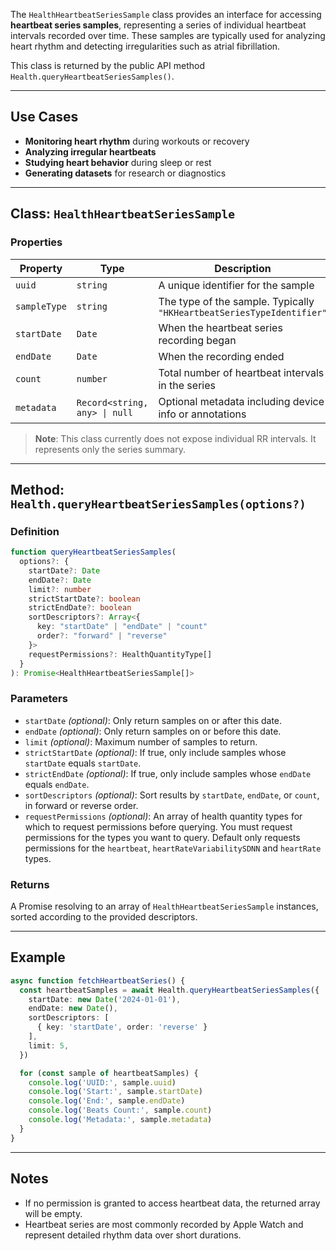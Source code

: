 The `HealthHeartbeatSeriesSample` class provides an interface for accessing **heartbeat series samples**, representing a series of individual heartbeat intervals recorded over time. These samples are typically used for analyzing heart rhythm and detecting irregularities such as atrial fibrillation.

This class is returned by the public API method `Health.queryHeartbeatSeriesSamples()`.

---

## Use Cases

* **Monitoring heart rhythm** during workouts or recovery
* **Analyzing irregular heartbeats**
* **Studying heart behavior** during sleep or rest
* **Generating datasets** for research or diagnostics

---

## Class: `HealthHeartbeatSeriesSample`

### Properties

| Property     | Type                          | Description                                                           |
| ------------ | ----------------------------- | --------------------------------------------------------------------- |
| `uuid`       | `string`                      | A unique identifier for the sample                                    |
| `sampleType` | `string`                      | The type of the sample. Typically `"HKHeartbeatSeriesTypeIdentifier"` |
| `startDate`  | `Date`                        | When the heartbeat series recording began                             |
| `endDate`    | `Date`                        | When the recording ended                                              |
| `count`      | `number`                      | Total number of heartbeat intervals in the series                     |
| `metadata`   | `Record<string, any> \| null` | Optional metadata including device info or annotations                |

> **Note**: This class currently does not expose individual RR intervals. It represents only the series summary.

---

## Method: `Health.queryHeartbeatSeriesSamples(options?)`

### Definition

```ts
function queryHeartbeatSeriesSamples(
  options?: {
    startDate?: Date
    endDate?: Date
    limit?: number
    strictStartDate?: boolean
    strictEndDate?: boolean
    sortDescriptors?: Array<{
      key: "startDate" | "endDate" | "count"
      order?: "forward" | "reverse"
    }>
    requestPermissions?: HealthQuantityType[]
  }
): Promise<HealthHeartbeatSeriesSample[]>
```

### Parameters

* `startDate` *(optional)*: Only return samples on or after this date.
* `endDate` *(optional)*: Only return samples on or before this date.
* `limit` *(optional)*: Maximum number of samples to return.
* `strictStartDate` *(optional)*: If true, only include samples whose `startDate` equals `startDate`.
* `strictEndDate` *(optional)*: If true, only include samples whose `endDate` equals `endDate`.
* `sortDescriptors` *(optional)*: Sort results by `startDate`, `endDate`, or `count`, in forward or reverse order.
* `requestPermissions` *(optional)*: An array of health quantity types for which to request permissions before querying. You must request permissions for the types you want to query. Default only requests permissions for the `heartbeat`, `heartRateVariabilitySDNN` and `heartRate` types.

### Returns

A Promise resolving to an array of `HealthHeartbeatSeriesSample` instances, sorted according to the provided descriptors.

---

## Example

```ts
async function fetchHeartbeatSeries() {
  const heartbeatSamples = await Health.queryHeartbeatSeriesSamples({
    startDate: new Date('2024-01-01'),
    endDate: new Date(),
    sortDescriptors: [
      { key: 'startDate', order: 'reverse' }
    ],
    limit: 5,
  })

  for (const sample of heartbeatSamples) {
    console.log('UUID:', sample.uuid)
    console.log('Start:', sample.startDate)
    console.log('End:', sample.endDate)
    console.log('Beats Count:', sample.count)
    console.log('Metadata:', sample.metadata)
  }
}
```

---

## Notes

* If no permission is granted to access heartbeat data, the returned array will be empty.
* Heartbeat series are most commonly recorded by Apple Watch and represent detailed rhythm data over short durations.